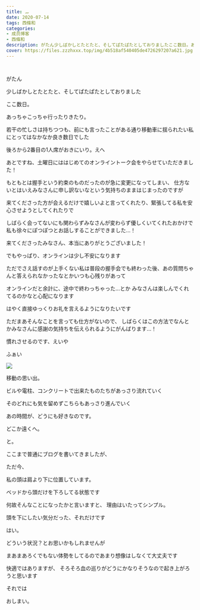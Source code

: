 ```yaml
---
title: ‎ࡄ
date: 2020-07-14
tags: 西條和
categories: 
- 成员博客
- 西條和
description: がたん少しばかしとたとたと、そしてぱたぱたとしておりましたここ数日。あっちゃこっちゃ行ったりきたり。...
cover: https://files.zzzhxxx.top/img/4b518af540405de4726297207a621.jpg 
---
```


        ﻿











がたん
















少しばかしとたとたと、そしてぱたぱたとしておりました

ここ数日。













あっちゃこっちゃ行ったりきたり。











若干の忙しさは持ちつつも、前にも言ったことがある通り移動車に揺られたい私にとってはなかなか良き数日でした









後ろから2番目の1人席がおきにいり。えへ




























あとですね、土曜日にははじめてのオンライントーク会をやらせていただきました！













もともとは握手という約束のものだったのが急に変更になってしまい、
仕方ないとはいえみなさんに申し訳ないなという気持ちのままはじまったのですが








来てくださった方が会えるだけで嬉しいよと言ってくれたり、緊張してる私を安心させようとしてくれたりで




しばらく会ってないにも関わらずみなさんが変わらず優しくいてくれたおかけで私も徐々にぽつぽつとお話しすることができました…！










来てくださったみなさん、本当にありがとうございました！



















でもやっぱり、オンラインは少し不安になります












ただでさえ話すのが上手くない私は普段の握手会でも終わった後、あの質問ちゃんと答えられなかったなとかいつも心残りがあって










オンラインだと余計に、途中で終わっちゃった…とか
みなさんは楽しんでくれてるのかなと心配になります











はやく直接ゆっくりお礼を言えるようになりたいです



















ただまあそんなことを言っても仕方がないので、
しばらくはこの方法でなんとかみなさんに感謝の気持ちを伝えられるようにがんばります…！














慣れさせるのです、えいや
















ふぁい




![](https://files.zzzhxxx.top/img/4b518af540405de4726297207a621.jpg)






移動の思い出。










ビルや電柱、コンクリートで出来たものたちがあっさり流れていく








そのどれにも気を留めずこちらもあっさり進んでいく










あの時間が、どうにも好きなのです。














どこか遠くへ。























と。








ここまで普通にブログを書いてきましたが、









ただ今、


私の頭は肩より下に位置しています。








ベッドから頭だけを下ろしてる状態です














何故そんなことになったかと言いますと、
理由はいたってシンプル。












頭を下にしたい気分だった、それだけです



はい。













どういう状況？とお思いかもしれませんが

まあまあろくでもない体勢をしてるのであまり想像はしなくて大丈夫です














快適ではありますが、
そろそろ血の巡りがどうにかなりそうなので起き上がろうと思います

















それでは


















おしまい。



